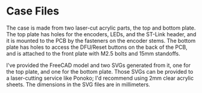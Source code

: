 # Case Files

The case is made from two laser-cut acrylic parts, the top and bottom plate.
The top plate has holes for the encoders, LEDs, and the ST-Link header, and it
is mounted to the PCB by the fasteners on the encoder stems. The bottom plate
has holes to access the DFU/Reset buttons on the back of the PCB, and is
attached to the front plate with M2.5 bolts and 15mm standoffs.

I've provided the FreeCAD model and two SVGs generated from it, one for the top
plate, and one for the bottom plate. Those SVGs can be provided to a
laser-cutting service like Ponoko; I'd recommend using 2mm clear acrylic
sheets. The dimensions in the SVG files are in millimeters.
